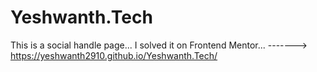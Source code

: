 # Yeshwanth.Tech
This is a social handle page... I solved it on Frontend Mentor...
------->   https://yeshwanth2910.github.io/Yeshwanth.Tech/
